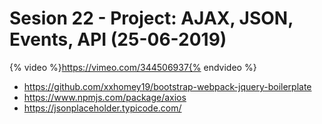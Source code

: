 # Sesion 22 - Project: AJAX, JSON, Events, API (25-06-2019) 

{% video %}https://vimeo.com/344506937{% endvideo %}

- <https://github.com/xxhomey19/bootstrap-webpack-jquery-boilerplate>
- <https://www.npmjs.com/package/axios>
- <https://jsonplaceholder.typicode.com/>
